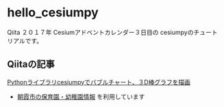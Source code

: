 # hello_cesiumpy

Qiita ２０１７年 Cesiumアドベントカレンダー３日目の cesiumpyのチュートリアルです。

## Qiitaの記事

[Pythonライブラリcesiumpyでバブルチャート、３D棒グラフを描画]( https://qiita.com/takahi/items/d91499731dc83546db1c)
 
- [朝霞市の保育園・幼稚園情報](https://opendata.pref.saitama.lg.jp/data/dataset/asakahoikuen/resource/e2d31889-b457-48aa-8c16-8c4befb29aa4) を利用しています
